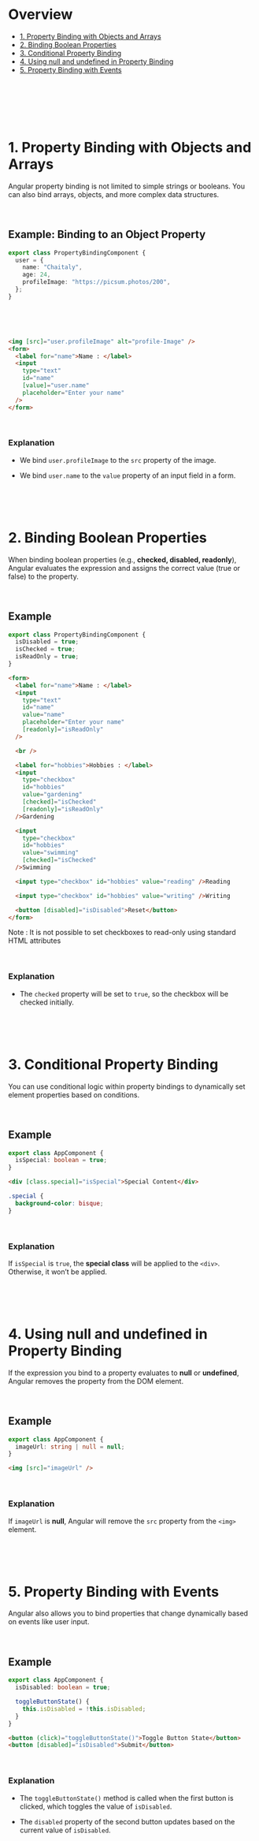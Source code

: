 # Overview

- [1. Property Binding with Objects and Arrays](#1-property-binding-with-objects-and-arrays)
- [2. Binding Boolean Properties](#2-binding-boolean-properties)
- [3. Conditional Property Binding](#3-conditional-property-binding)
- [4. Using null and undefined in Property Binding](#4-using-null-and-undefined-in-property-binding)
- [5. Property Binding with Events](#5-property-binding-with-events)

&nbsp;

&nbsp;

&nbsp;

# 1. Property Binding with Objects and Arrays

Angular property binding is not limited to simple strings or booleans. You can also bind arrays, objects, and more complex data structures.

&nbsp;

## Example: Binding to an Object Property

```ts
export class PropertyBindingComponent {
  user = {
    name: "Chaitaly",
    age: 24,
    profileImage: "https://picsum.photos/200",
  };
}
```

&nbsp;

&nbsp;

```html
<img [src]="user.profileImage" alt="profile-Image" />
<form>
  <label for="name">Name : </label>
  <input
    type="text"
    id="name"
    [value]="user.name"
    placeholder="Enter your name"
  />
</form>
```

&nbsp;

### Explanation

- We bind `user.profileImage` to the `src` property of the image.

- We bind `user.name` to the `value` property of an input field in a form.

&nbsp;

&nbsp;

# 2. Binding Boolean Properties

When binding boolean properties (e.g., **checked, disabled, readonly**), Angular evaluates the expression and assigns the correct value (true or false) to the property.

&nbsp;

## Example

```ts
export class PropertyBindingComponent {
  isDisabled = true;
  isChecked = true;
  isReadOnly = true;
}
```

```html
<form>
  <label for="name">Name : </label>
  <input
    type="text"
    id="name"
    value="name"
    placeholder="Enter your name"
    [readonly]="isReadOnly"
  />

  <br />

  <label for="hobbies">Hobbies : </label>
  <input
    type="checkbox"
    id="hobbies"
    value="gardening"
    [checked]="isChecked"
    [readonly]="isReadOnly"
  />Gardening

  <input
    type="checkbox"
    id="hobbies"
    value="swimming"
    [checked]="isChecked"
  />Swimming

  <input type="checkbox" id="hobbies" value="reading" />Reading

  <input type="checkbox" id="hobbies" value="writing" />Writing

  <button [disabled]="isDisabled">Reset</button>
</form>
```

Note : It is not possible to set checkboxes to read-only using standard HTML attributes

&nbsp;

### Explanation

- The `checked` property will be set to `true`, so the checkbox will be checked initially.

&nbsp;

&nbsp;

# 3. Conditional Property Binding

You can use conditional logic within property bindings to dynamically set element properties based on conditions.

&nbsp;

## Example

```ts
export class AppComponent {
  isSpecial: boolean = true;
}
```

```html
<div [class.special]="isSpecial">Special Content</div>
```

```css
.special {
  background-color: bisque;
}
```

&nbsp;

### Explanation

If `isSpecial` is `true`, the **special class** will be applied to the `<div>`. Otherwise, it won’t be applied.

&nbsp;

&nbsp;

# 4. Using null and undefined in Property Binding

If the expression you bind to a property evaluates to **null** or **undefined**, Angular removes the property from the DOM element.

&nbsp;

## Example

```ts
export class AppComponent {
  imageUrl: string | null = null;
}
```

```html
<img [src]="imageUrl" />
```

&nbsp;

### Explanation

If `imageUrl` is **null**, Angular will remove the `src` property from the `<img>` element.

&nbsp;

&nbsp;

# 5. Property Binding with Events

Angular also allows you to bind properties that change dynamically based on events like user input.

&nbsp;

## Example

```ts
export class AppComponent {
  isDisabled: boolean = true;

  toggleButtonState() {
    this.isDisabled = !this.isDisabled;
  }
}
```

```html
<button (click)="toggleButtonState()">Toggle Button State</button>
<button [disabled]="isDisabled">Submit</button>
```

&nbsp;

### Explanation

- The `toggleButtonState()` method is called when the first button is clicked, which toggles the value of `isDisabled`.

- The `disabled` property of the second button updates based on the current value of `isDisabled`.

&nbsp;

&nbsp;
